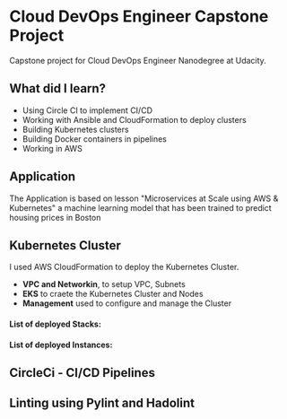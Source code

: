 # Cloud DevOps Engineer Capstone Project

Capstone project for Cloud DevOps Engineer Nanodegree at Udacity.

## What did I learn?

- Using Circle CI to implement CI/CD
- Working with Ansible and CloudFormation to deploy clusters
- Building Kubernetes clusters
- Building Docker containers in pipelines
- Working in AWS

## Application

The Application is based on lesson "Microservices at Scale using AWS & Kubernetes" a machine learning model that has been trained to predict housing prices in Boston

## Kubernetes Cluster

I used AWS CloudFormation to deploy the Kubernetes Cluster.
- **VPC and Networkin**, to setup VPC, Subnets
- **EKS** to craete the Kubernetes Cluster and Nodes
- **Management** used to configure and manage the Cluster 

#### List of deployed Stacks:

#### List of deployed Instances:

## CircleCi - CI/CD Pipelines

## Linting using Pylint and Hadolint


